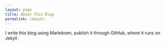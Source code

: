 ```yaml
---
layout: page
title: About This Blog
permalink: /about/
---
```


<amp-img width="200" height="300" layout="responsive" src="http://imgs.xkcd.com/comics/mispronouncing.png"></amp-img>

I write this blog using Markdown, publish it through GitHub, where it
runs on Jekyll.
